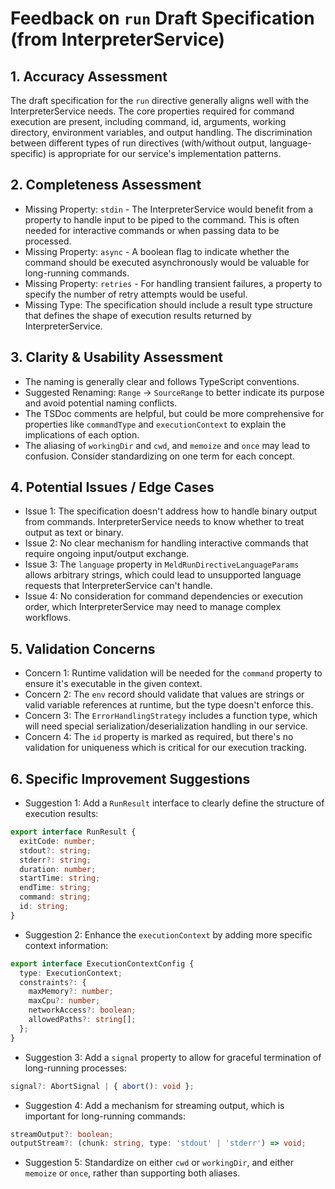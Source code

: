 # Feedback on `run` Draft Specification (from InterpreterService)

## 1. Accuracy Assessment
The draft specification for the `run` directive generally aligns well with the InterpreterService needs. The core properties required for command execution are present, including command, id, arguments, working directory, environment variables, and output handling. The discrimination between different types of run directives (with/without output, language-specific) is appropriate for our service's implementation patterns.

## 2. Completeness Assessment
* Missing Property: `stdin` - The InterpreterService would benefit from a property to handle input to be piped to the command. This is often needed for interactive commands or when passing data to be processed.
* Missing Property: `async` - A boolean flag to indicate whether the command should be executed asynchronously would be valuable for long-running commands.
* Missing Property: `retries` - For handling transient failures, a property to specify the number of retry attempts would be useful.
* Missing Type: The specification should include a result type structure that defines the shape of execution results returned by InterpreterService.

## 3. Clarity & Usability Assessment
* The naming is generally clear and follows TypeScript conventions.
* Suggested Renaming: `Range` → `SourceRange` to better indicate its purpose and avoid potential naming conflicts.
* The TSDoc comments are helpful, but could be more comprehensive for properties like `commandType` and `executionContext` to explain the implications of each option.
* The aliasing of `workingDir` and `cwd`, and `memoize` and `once` may lead to confusion. Consider standardizing on one term for each concept.

## 4. Potential Issues / Edge Cases
* Issue 1: The specification doesn't address how to handle binary output from commands. InterpreterService needs to know whether to treat output as text or binary.
* Issue 2: No clear mechanism for handling interactive commands that require ongoing input/output exchange.
* Issue 3: The `language` property in `MeldRunDirectiveLanguageParams` allows arbitrary strings, which could lead to unsupported language requests that InterpreterService can't handle.
* Issue 4: No consideration for command dependencies or execution order, which InterpreterService may need to manage complex workflows.

## 5. Validation Concerns
* Concern 1: Runtime validation will be needed for the `command` property to ensure it's executable in the given context.
* Concern 2: The `env` record should validate that values are strings or valid variable references at runtime, but the type doesn't enforce this.
* Concern 3: The `ErrorHandlingStrategy` includes a function type, which will need special serialization/deserialization handling in our service.
* Concern 4: The `id` property is marked as required, but there's no validation for uniqueness which is critical for our execution tracking.

## 6. Specific Improvement Suggestions
* Suggestion 1: Add a `RunResult` interface to clearly define the structure of execution results:
```typescript
export interface RunResult {
  exitCode: number;
  stdout?: string;
  stderr?: string;
  duration: number;
  startTime: string;
  endTime: string;
  command: string;
  id: string;
}
```

* Suggestion 2: Enhance the `executionContext` by adding more specific context information:
```typescript
export interface ExecutionContextConfig {
  type: ExecutionContext;
  constraints?: {
    maxMemory?: number;
    maxCpu?: number;
    networkAccess?: boolean;
    allowedPaths?: string[];
  };
}
```

* Suggestion 3: Add a `signal` property to allow for graceful termination of long-running processes:
```typescript
signal?: AbortSignal | { abort(): void };
```

* Suggestion 4: Add a mechanism for streaming output, which is important for long-running commands:
```typescript
streamOutput?: boolean;
outputStream?: (chunk: string, type: 'stdout' | 'stderr') => void;
```

* Suggestion 5: Standardize on either `cwd` or `workingDir`, and either `memoize` or `once`, rather than supporting both aliases.